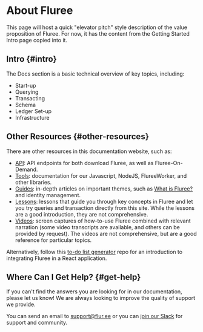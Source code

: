 # About Fluree

This page will host a quick "elevator pitch" style description of the value proposition of Fluree.
For now, it has the content from the Getting Started Intro page copied into it.

## Intro {#intro}

The Docs section is a basic technical overview of key topics, including:

- Start-up
- Querying
- Transacting
- Schema
- Ledger Set-up
- Infrastructure

## Other Resources {#other-resources}

There are other resources in this documentation website, such as:

- [API](/api): API endpoints for both download Fluree, as well as Fluree-On-Demand.
- [Tools](/tools): documentation for our Javascript, NodeJS, FlureeWorker, and
  other libraries.
- [Guides](/guides): in-depth articles on important themes, such as
  [What is Fluree?](/guides/intro/what-is-fluree) and identity management.
- [Lessons](/lesson): lessons that guide you through key concepts in Fluree and
  let you try queries and transaction directly from this site. While the lessons
  are a good introduction, they are not comprehensive.
- [Videos](/video): screen captures of how-to-use Fluree combined with relevant
  narration (some video transcripts are available, and others can be provided by
  request). The videos are not comprehensive, but are a good reference for particular
  topics.

Alternatively, follow this
[to-do list generator](https://github.com/fluree/to-do-lists-generator) repo for
an introduction to integrating Fluree in a React application.

## Where Can I Get Help? {#get-help}

If you can't find the answers you are looking for in our documentation, please
let us know! We are always looking to improve the quality of support we provide.

You can send an email to <support@flur.ee> or you can
[join our Slack](https://launchpass.com/flureedb) for support and community.
